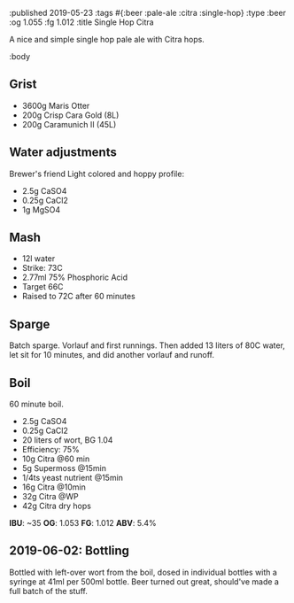 :published 2019-05-23
:tags #{:beer :pale-ale :citra :single-hop}
:type :beer
:og 1.055
:fg 1.012
:title Single Hop Citra

A nice and simple single hop pale ale with Citra hops.

:body

## Grist

- 3600g Maris Otter
- 200g Crisp Cara Gold (8L)
- 200g Caramunich II (45L)

## Water adjustments

Brewer's friend Light colored and hoppy profile:

- 2.5g CaSO4
- 0.25g CaCl2
- 1g MgSO4

## Mash

- 12l water
- Strike: 73C
- 2.77ml 75% Phosphoric Acid
- Target 66C
- Raised to 72C after 60 minutes

## Sparge

Batch sparge. Vorlauf and first runnings. Then added 13 liters of 80C water, let
sit for 10 minutes, and did another vorlauf and runoff.

## Boil

60 minute boil.

- 2.5g CaSO4
- 0.25g CaCl2
- 20 liters of wort, BG 1.04
- Efficiency: 75%
- 10g Citra @60 min
- 5g Supermoss @15min
- 1/4ts yeast nutrient @15min
- 16g Citra @10min
- 32g Citra @WP
- 42g Citra dry hops

**IBU**: ~35
**OG**: 1.053
**FG**: 1.012
**ABV**: 5.4%

## 2019-06-02: Bottling

Bottled with left-over wort from the boil, dosed in individual bottles with a
syringe at 41ml per 500ml bottle. Beer turned out great, should've made a full
batch of the stuff.
